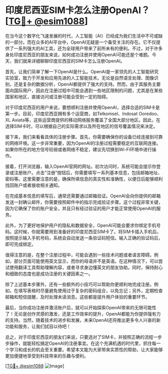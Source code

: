 # 印度尼西亚SIM卡怎么注册OpenAI？[[TG💪+ @esim1088](https://t.me/s/esim1088)]

在当今这个数字化飞速发展的时代，人工智能（AI）已经成为我们生活中不可或缺的一部分。而在众多的AI平台中，OpenAI无疑是一个备受关注的存在。它不仅提供了一系列强大的AI工具，还为全球用户带来了前所未有的便利。不过，对于许多身处印度尼西亚的朋友来说，如何成功注册并使用OpenAI可能还是个难题。今天，我们就来详细聊聊印度尼西亚的SIM卡怎么注册OpenAI。

首先，让我们简单了解一下OpenAI是什么。OpenAI是一家领先的人工智能研究实验室，致力于开发和应用先进的人工智能技术。无论是自然语言处理、图像识别，还是复杂的数据分析，OpenAI都提供了强大的支持。然而，由于其服务主要面向国际用户，因此在注册过程中可能会遇到一些地区限制的问题，尤其是在某些国家和地区，直接访问或注册可能会受到一定的阻碍。

对于印度尼西亚的用户来说，要想顺利注册并使用OpenAI，选择合适的SIM卡是第一步。目前，印度尼西亚拥有多个运营商，如Telkomsel、Indosat Ooredoo、XL Axiata等，这些运营商提供的移动网络服务覆盖了全国大部分地区。因此，在选择SIM卡时，可以根据自己的实际需求以及所在地区的信号覆盖情况来决定。

接下来，我们来看看具体的注册步骤。首先，你需要确保你的设备已经连接到可靠的网络环境。这一步非常重要，因为OpenAI的注册过程需要稳定的互联网连接。如果你所在的地方信号较弱或者网络不稳定，建议先切换到Wi-Fi环境中进行操作。

接着，打开浏览器，输入OpenAI官网的网址。初次访问时，系统可能会提示你登录或注册账户。点击“注册”按钮后，你需要填写一系列基本信息，包括邮箱地址、密码等。这里需要注意的是，确保所填信息的真实性和准确性，以便日后能够顺利找回账户或者接收相关通知。

在完成基本信息的填写后，通常还需要通过邮箱验证。OpenAI会向你提供的邮箱发送一封确认邮件，你需要按照邮件中的指示完成验证步骤。这个过程非常关键，因为它确保了你的账户安全，并且只有经过验证的用户才能正常使用OpenAI的服务。

此外，为了更好地保护用户的隐私和数据安全，OpenAI可能会要求你绑定手机号码。这时候，你就需要用到准备好的印度尼西亚SIM卡了。将SIM卡插入手机后，按照提示输入手机号码，系统会自动发送一条验证码短信。输入正确的验证码后，即可完成绑定。

值得注意的是，在整个注册过程中，可能会遇到一些技术问题或者语言障碍。例如，部分页面可能使用英文显示，而你的母语并不是英语。在这种情况下，可以尝试使用翻译工具帮助理解内容，或者寻求身边懂英文的朋友协助。同时，保持耐心和细致的态度也是成功注册的关键因素之一。

除了上述基本步骤外，还有一些额外的小技巧可以帮助你更顺利地完成注册。例如，在填写表格时尽量避免使用过于复杂的密码组合，以免忘记；另外，定期检查邮箱和短信提醒，及时处理未读消息。这些都是提升用户体验的重要环节。

最后，当你成功注册并激活账户后，就可以开始探索OpenAI带来的无限可能性了！无论是创作灵感的激发，还是工作效率的提升，OpenAI都能为你提供强有力的支持。当然，随着技术的进步和发展，未来OpenAI还将推出更多令人兴奋的新功能和服务，让我们拭目以待吧！

总之，对于印度尼西亚的朋友们来说，只要选对了SIM卡，并按照正确的流程一步步操作，就能轻松搞定OpenAI的注册事宜。在这个充满机遇的时代里，抓住每一个学习和成长的机会至关重要。希望本文能为大家带来实质性的帮助，让大家能够更加便捷地享受到科技带来的乐趣与便利。

[[TG💪+ @esim1088](https://t.me/s/esim1088) ![Image](https://i.postimg.cc/4NQfJmqS/Snipaste-2025-05-13-00-14-12.png)]